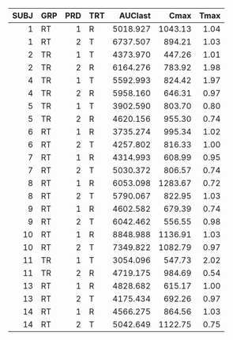 
| SUBJ|GRP | PRD|TRT |  AUClast|    Cmax| Tmax|
|----:|:---|---:|:---|--------:|-------:|----:|
|    1|RT  |   1|R   | 5018.927| 1043.13| 1.04|
|    1|RT  |   2|T   | 6737.507|  894.21| 1.03|
|    2|TR  |   1|T   | 4373.970|  447.26| 1.01|
|    2|TR  |   2|R   | 6164.276|  783.92| 1.98|
|    4|TR  |   1|T   | 5592.993|  824.42| 1.97|
|    4|TR  |   2|R   | 5958.160|  646.31| 0.97|
|    5|TR  |   1|T   | 3902.590|  803.70| 0.80|
|    5|TR  |   2|R   | 4620.156|  955.30| 0.74|
|    6|RT  |   1|R   | 3735.274|  995.34| 1.02|
|    6|RT  |   2|T   | 4257.802|  816.33| 1.00|
|    7|RT  |   1|R   | 4314.993|  608.99| 0.95|
|    7|RT  |   2|T   | 5030.372|  806.57| 0.74|
|    8|RT  |   1|R   | 6053.098| 1283.67| 0.72|
|    8|RT  |   2|T   | 5790.067|  822.95| 1.03|
|    9|RT  |   1|R   | 4602.582|  679.39| 0.74|
|    9|RT  |   2|T   | 6042.462|  556.55| 0.98|
|   10|RT  |   1|R   | 8848.988| 1136.91| 1.03|
|   10|RT  |   2|T   | 7349.822| 1082.79| 0.97|
|   11|TR  |   1|T   | 3054.096|  547.73| 2.02|
|   11|TR  |   2|R   | 4719.175|  984.69| 0.54|
|   13|RT  |   1|R   | 4828.682|  615.17| 1.00|
|   13|RT  |   2|T   | 4175.434|  692.26| 0.97|
|   14|RT  |   1|R   | 4566.275|  864.56| 1.03|
|   14|RT  |   2|T   | 5042.649| 1122.75| 0.75|

